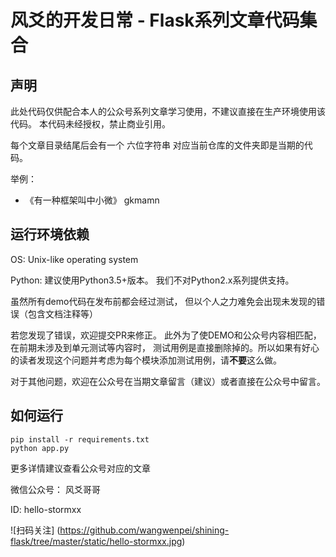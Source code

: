 风爻的开发日常 - Flask系列文章代码集合
====


声明
--
此处代码仅供配合本人的公众号系列文章学习使用，不建议直接在生产环境使用该代码。
本代码未经授权，禁止商业引用。

每个文章目录结尾后会有一个 六位字符串 对应当前仓库的文件夹即是当期的代码。


举例：

- 《有一种框架叫中小微》 gkmamn



运行环境依赖
-------------

OS: Unix-like operating system

Python:
建议使用Python3.5+版本。
我们不对Python2.x系列提供支持。


虽然所有demo代码在发布前都会经过测试，
但以个人之力难免会出现未发现的错误（包含文档注释等）

若您发现了错误，欢迎提交PR来修正。
此外为了使DEMO和公众号内容相匹配，在前期未涉及到单元测试等内容时，
测试用例是直接删除掉的。所以如果有好心的读者发现这个问题并考虑为每个模块添加测试用例，请**不要**这么做。


对于其他问题，欢迎在公众号在当期文章留言（建议）或者直接在公众号中留言。


如何运行
-------------

```
pip install -r requirements.txt
python app.py
```

更多详情建议查看公众号对应的文章


微信公众号： 风爻哥哥

ID: hello-stormxx

![扫码关注]
(https://github.com/wangwenpei/shining-flask/tree/master/static/hello-stormxx.jpg)


